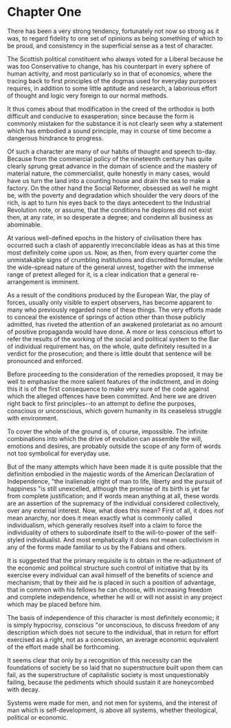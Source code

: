 # Chapter One

There has been a very strong tendency, fortunately not now so strong as it was, to regard fidelity to one set of opinions as being something of which to be proud, and consistency in the superficial sense as a test of character.

The Scottish political constituent who always voted for a Liberal because he was too Conservative to change, has his counterpart in every sphere of human activity, and most particularly so in that of economics, where the tracing back to first principles of the dogmas used for everyday purposes requires, in addition to some little aptitude and research, a laborious effort of thought and logic very foreign to our normal methods.

It thus comes about that modification in the creed of the orthodox is both difficult and conducive to exasperation; since because the form is commonly mistaken for the substance it is not clearly seen why a statement which has embodied a sound principle, may in course of time become a dangerous hindrance to progress.

Of such a character are many of our habits of thought and speech to-day. Because from the commercial policy of the nineteenth century has quite clearly sprung great advance in the domain of science and the mastery of material nature, the commercialist, quite honestly in many cases, would have us turn the land into a counting house and drain the sea to make a factory. On the other hand the Social Reformer, obsessed as well he might be, with the poverty and degradation which shoulder the very doors of the rich, is apt to turn his eyes back to the days antecedent to the Industrial Revolution note, or assume, that the conditions he deplores did not exist then, at any rate, in so desperate a degree; and condemn all business as abominable.

At various well-defined epochs in the history of civilisation there has occurred such a clash of apparently irreconcilable ideas as has at this time most definitely come upon us. Now, as then, from every quarter come the unmistakable signs of crumbling institutions and discredited formulae, while the wide-spread nature of the general unrest, together with the immense range of pretext alleged for it, is a clear indication that a general re-arrangement is imminent.

As a result of the conditions produced by the European War, the play of forces, usually only visible to expert observers, has become apparent to many who previously regarded none of these things. The very efforts made to conceal the existence of springs of action other than those publicly admitted, has riveted the attention of an awakened proletariat as no amount of positive propaganda would have done. A more or less conscious effort to refer the results of the working of the social and political system to the Bar of individual requirement has, on the whole, quite definitely resulted in a verdict for the prosecution; and there is little doubt that sentence will be pronounced and enforced.

Before proceeding to the consideration of the remedies proposed, it may be well to emphasise the more salient features of the indictment, and in doing this it is of the first consequence to make very sure of the code against which the alleged offences have been committed. And here we are driven right back to first principles--to an attempt to define the purposes, conscious or unconscious, which govern humanity in its ceaseless struggle with environment.

To cover the whole of the ground is, of course, impossible. The infinite combinations into which the drive of evolution can assemble the will, emotions and desires, are probably outside the scope of any form of words not too symbolical for everyday use.

But of the many attempts which have been made it is quite possible that the definition embodied in the majestic words of the American Declaration of Independence, "the inalienable right of man to life, liberty and the pursuit of happiness "is still unexcelled, although the promise of its birth is yet far from complete justification; and if words mean anything at all, these words are an assertion of the supremacy of the individual considered collectively, over any external interest. Now, what does this mean? First of all, it does *not* mean anarchy, nor does it mean exactly what is commonly called individualism, which generally resolves itself into a claim to force the individuality of others to subordinate itself to the will-to-power of the self-styled individualist. And most emphatically it does not mean collectivism in any of the forms made familiar to us by the Fabians and others.

It is suggested that the primary requisite is to obtain in the re-adjustment of the economic and political structure such control of initiative that by its exercise every individual can avail himself of the benefits of science and mechanism; that by their aid he is placed in such a position of advantage, that in common with his fellows he can choose, with increasing freedom and complete independence, whether he will or will not assist in any project which may be placed before him.

The basis of independence of this character is most definitely economic; it is simply hypocrisy, conscious "or unconscious, to discuss freedom of any description which does not secure to the individual, that in return for effort exercised as a right, not as a concession, an average economic equivalent of the effort made shall be forthcoming.

It seems clear that only by a recognition of this necessity can the foundations of society be so laid that no superstructure built upon them can fail, as the superstructure of capitalistic society is most unquestionably failing, because the pediments which should sustain it are honeycombed with decay.

Systems were made for men, and not men for systems, and the interest of man which is self-development, is above all systems, whether theological, political or economic.
